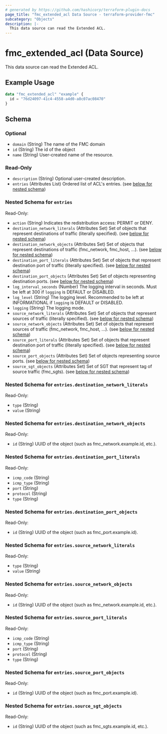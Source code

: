 ```yaml
---
# generated by https://github.com/hashicorp/terraform-plugin-docs
page_title: "fmc_extended_acl Data Source - terraform-provider-fmc"
subcategory: "Objects"
description: |-
  This data source can read the Extended ACL.
---
```


# fmc_extended_acl (Data Source)

This data source can read the Extended ACL.

## Example Usage

```terraform
data "fmc_extended_acl" "example" {
  id = "76d24097-41c4-4558-a4d0-a8c07ac08470"
}
```

<!-- schema generated by tfplugindocs -->
## Schema

### Optional

- `domain` (String) The name of the FMC domain
- `id` (String) The id of the object
- `name` (String) User-created name of the resource.

### Read-Only

- `description` (String) Optional user-created description.
- `entries` (Attributes List) Ordered list of ACL's entries. (see [below for nested schema](#nestedatt--entries))

<a id="nestedatt--entries"></a>
### Nested Schema for `entries`

Read-Only:

- `action` (String) Indicates the redistribution access: PERMIT or DENY.
- `destination_network_literals` (Attributes Set) Set of objects that represent destinations of traffic (literally specified). (see [below for nested schema](#nestedatt--entries--destination_network_literals))
- `destination_network_objects` (Attributes Set) Set of objects that represent destinations of traffic (fmc_network, fmc_host, ...). (see [below for nested schema](#nestedatt--entries--destination_network_objects))
- `destination_port_literals` (Attributes Set) Set of objects that represent destination port of traffic (literally specified). (see [below for nested schema](#nestedatt--entries--destination_port_literals))
- `destination_port_objects` (Attributes Set) Set of objects representing destination ports. (see [below for nested schema](#nestedatt--entries--destination_port_objects))
- `log_interval_seconds` (Number) The logging interval in seconds. Must be left at 300 if `logging` is DEFAULT or DISABLED.
- `log_level` (String) The logging level. Recommended to be left at INFORMATIONAL if `logging` is DEFAULT or DISABLED.
- `logging` (String) The logging mode.
- `source_network_literals` (Attributes Set) Set of objects that represent sources of traffic (literally specified). (see [below for nested schema](#nestedatt--entries--source_network_literals))
- `source_network_objects` (Attributes Set) Set of objects that represent sources of traffic (fmc_network, fmc_host, ...). (see [below for nested schema](#nestedatt--entries--source_network_objects))
- `source_port_literals` (Attributes Set) Set of objects that represent destination port of traffic (literally specified). (see [below for nested schema](#nestedatt--entries--source_port_literals))
- `source_port_objects` (Attributes Set) Set of objects representing source ports. (see [below for nested schema](#nestedatt--entries--source_port_objects))
- `source_sgt_objects` (Attributes Set) Set of SGT that represent tag of source traffic (fmc_sgts). (see [below for nested schema](#nestedatt--entries--source_sgt_objects))

<a id="nestedatt--entries--destination_network_literals"></a>
### Nested Schema for `entries.destination_network_literals`

Read-Only:

- `type` (String)
- `value` (String)


<a id="nestedatt--entries--destination_network_objects"></a>
### Nested Schema for `entries.destination_network_objects`

Read-Only:

- `id` (String) UUID of the object (such as fmc_network.example.id, etc.).


<a id="nestedatt--entries--destination_port_literals"></a>
### Nested Schema for `entries.destination_port_literals`

Read-Only:

- `icmp_code` (String)
- `icmp_type` (String)
- `port` (String)
- `protocol` (String)
- `type` (String)


<a id="nestedatt--entries--destination_port_objects"></a>
### Nested Schema for `entries.destination_port_objects`

Read-Only:

- `id` (String) UUID of the object (such as fmc_port.example.id).


<a id="nestedatt--entries--source_network_literals"></a>
### Nested Schema for `entries.source_network_literals`

Read-Only:

- `type` (String)
- `value` (String)


<a id="nestedatt--entries--source_network_objects"></a>
### Nested Schema for `entries.source_network_objects`

Read-Only:

- `id` (String) UUID of the object (such as fmc_network.example.id, etc.).


<a id="nestedatt--entries--source_port_literals"></a>
### Nested Schema for `entries.source_port_literals`

Read-Only:

- `icmp_code` (String)
- `icmp_type` (String)
- `port` (String)
- `protocol` (String)
- `type` (String)


<a id="nestedatt--entries--source_port_objects"></a>
### Nested Schema for `entries.source_port_objects`

Read-Only:

- `id` (String) UUID of the object (such as fmc_port.example.id).


<a id="nestedatt--entries--source_sgt_objects"></a>
### Nested Schema for `entries.source_sgt_objects`

Read-Only:

- `id` (String) UUID of the object (such as fmc_sgts.example.id, etc.).
